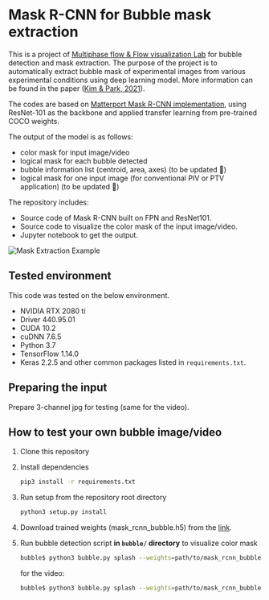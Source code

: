 # Mask R-CNN for Bubble mask extraction

This is a project of [Multiphase flow & Flow visualization Lab](https://mffv.snu.ac.kr/) for bubble detection and mask extraction. The purpose of the project is to automatically extract bubble mask of experimental images from various experimental conditions using deep learning model. More information can be found in the paper ([Kim & Park, 2021](https://www.nature.com/articles/s41598-021-88334-0)). 

The codes are based on [Matterport Mask R-CNN implementation](https://github.com/matterport/Mask_RCNN), using ResNet-101 as the backbone and applied transfer learning from pre-trained COCO weights. 

The output of the model is as follows:

- color mask for input image/video 
- logical mask for each bubble detected
- bubble information list (centroid, area, axes) (to be updated :thinking:)
- logical mask for one input image (for conventional PIV or PTV application) (to be updated :thinking:)

The repository includes:

- Source code of Mask R-CNN built on FPN and ResNet101.
- Source code to visualize the color mask of the input image/video.
- Jupyter notebook to get the output.

![Mask Extraction Example](assets/sample.gif)


## Tested environment
This code was tested on the below environment.

- NVIDIA RTX 2080 ti
- Driver 440.95.01
- CUDA 10.2
- cuDNN 7.6.5
- Python 3.7
- TensorFlow 1.14.0
- Keras 2.2.5 and other common packages listed in `requirements.txt`.


## Preparing the input
Prepare 3-channel jpg for testing (same for the video).


## How to test your own bubble image/video
1. Clone this repository
1. Install dependencies
   ```bash
   pip3 install -r requirements.txt
   ```
1. Run setup from the repository root directory
    ```bash
    python3 setup.py install
    ``` 
1. Download trained weights (mask_rcnn_bubble.h5) from the [link](https://drive.google.com/file/d/1BSi4djQtR0QKYEp-nFGsGi0e6UVEx5ug/view?usp=sharing).

1. Run bubble detection script **in `bubble/` directory** to visualize color mask
    ```bash
    bubble$ python3 bubble.py splash --weights=path/to/mask_rcnn_bubble.h5 --image=path/to/image
    ```
    for the video:
    ```bash
    bubble$ python3 bubble.py splash --weights=path/to/mask_rcnn_bubble.h5 --video=path/to/video
    ```

